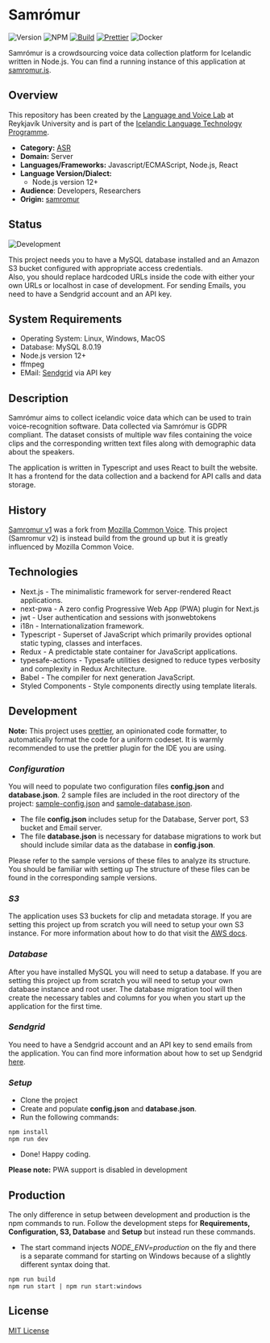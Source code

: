 # Samrómur


![Version](https://img.shields.io/badge/master-darkgreen)
![NPM](https://img.shields.io/badge/npm-blue?logo=npm&logoColor=white)
[![Build](https://github.com/icelandic-lt/samromur/actions/workflows/build.yaml/badge.svg)](https://github.com/icelandic-lt/samromur/actions/workflows/build.yaml)
[![Prettier](https://github.com/icelandic-lt/samromur/actions/workflows/prettierformat.yaml/badge.svg)](https://github.com/icelandic-lt/samromur/actions/workflows/prettierformat.yaml)
![Docker](https://img.shields.io/badge/Docker-[unavailable]-red)

Samrómur is a crowdsourcing voice data collection platform for Icelandic written in Node.js. You can find a running instance of this application at [samromur.is](https://samromur.is/).

## Overview

This repository has been created by the [Language and Voice Lab](https://lvl.ru.is/) at Reykjavík University and is
part of the [Icelandic Language Technology Programme](https://github.com/icelandic-lt/icelandic-lt).

- **Category:** [ASR](https://github.com/icelandic-lt/icelandic-lt/blob/main/doc/asr.md)
- **Domain:** Server
- **Languages/Frameworks:** Javascript/ECMAScript, Node.js, React
- **Language Version/Dialect:**
    - Node.js version 12+
- **Audience**: Developers, Researchers
- **Origin:** [samromur](https://github.com/cadia-lvl/samromur)

## Status
![Development](https://img.shields.io/badge/Development-darkviolet)

This project needs you to have a MySQL database installed and an Amazon S3 bucket configured with appropriate access credentials.<br>
Also, you should replace hardcoded URLs inside the code with either your own URLs or localhost in case of development. For sending Emails, you need to have a Sendgrid account and an API key.

## System Requirements
- Operating System: Linux, Windows, MacOS
- Database: MySQL 8.0.19
- Node.js version 12+
- ffmpeg
- EMail: [Sendgrid](https://sendgrid.com/en-us) via API key

## Description

Samrómur aims to collect icelandic voice data which can be used to train voice-recognition software. Data collected via Samrómur is GDPR compliant. The dataset consists of multiple wav files containing the voice clips and the corresponding written text files along with demographic data about the speakers. 

The application is written in Typescript and uses React to built the website. It has a frontend for the data collection and a backend for API calls and data storage.

## History
[Samromur v1](https://github.com/aime-island/raddvefur 'Raddvefur repository') was a fork from [Mozilla Common Voice](https://github.com/mozilla/common-voice/ 'Mozilla Common Voice repository').
This project (Samromur v2) is instead build from the ground up but it is greatly influenced by Mozilla Common Voice.

## Technologies
* Next.js - The minimalistic framework for server-rendered React applications.
* next-pwa - A zero config Progressive Web App (PWA) plugin for Next.js
* jwt - User authentication and sessions with jsonwebtokens
* i18n - Internationalization framework.
* Typescript - Superset of JavaScript which primarily provides optional static typing, classes and interfaces.
* Redux - A predictable state container for JavaScript applications.
* typesafe-actions - Typesafe utilities designed to reduce types verbosity and complexity in Redux Architecture.
* Babel - The compiler for next generation JavaScript.
* Styled Components - Style components directly using template literals.

## Development

**Note:** This project uses [prettier](https://prettier.io/ 'Prettier Home Page'), an opinionated code formatter, to automatically format the code for a uniform codeset. It is warmly recommended to use the prettier plugin for the IDE you are using.

### *Configuration*
You will need to populate two configuration files **config.json** and **database.json**. 2 sample files are included in the root directory of the project: [sample-config.json](sample-config.json) and [sample-database.json](sample-database.json).
* The file **config.json** includes setup for the Database, Server port, S3 bucket and Email server.
* The file **database.json** is necessary for database migrations to work but should include similar data as the database in **config.json**.

Please refer to the sample versions of these files to analyze its structure. You should be familiar with setting up The structure of these files can be found in the corresponding sample versions.

### *S3*
The application uses S3 buckets for clip and metadata storage. If you are setting this project up from scratch you will need to setup your own S3 instance. For more information about how to do that visit the [AWS docs](https://docs.aws.amazon.com/AmazonS3/latest/gsg/CreatingABucket.html 'Creating a S3 bucket').

### *Database*
After you have installed MySQL you will need to setup a database. If you are setting this project up from scratch you will need to setup your own database instance and root user. The database migration tool will then create the necessary tables and columns for you when you start up the application for the first time.

### *Sendgrid*
You need to have a Sendgrid account and an API key to send emails from the application. You can find more information about how to set up Sendgrid [here](https://sendgrid.com/docs/for-developers/sending-email/api-getting-started/ 'Sendgrid API getting started').

### *Setup*
* Clone the project
* Create and populate **config.json** and **database.json**. 
* Run the following commands:
```
npm install
npm run dev
```
* Done! Happy coding.

**Please note:** PWA support is disabled in development
## Production
The only difference in setup between development and production is the npm commands to run.
Follow the development steps for **Requirements, Configuration, S3, Database** and **Setup** but instead run these commands.
* The start command injects *NODE_ENV=production* on the fly and there is a separate command for starting on Windows because of a slightly different syntax doing that.

```
npm run build
npm run start | npm run start:windows
```

## License
[MIT License](/LICENSE)
